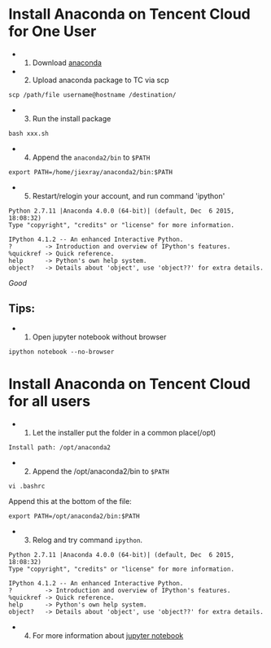 # Install Anaconda on Tencent Cloud for One User
* 1. Download [anaconda](https://www.continuum.io/downloads)
* 2. Upload anaconda package to TC via scp
```
scp /path/file username@hostname /destination/
```
* 3. Run the install package
```
bash xxx.sh
```
* 4. Append the `anaconda2/bin` to `$PATH`
```
export PATH=/home/jiexray/anaconda2/bin:$PATH
```
* 5. Restart/relogin your account, and run command 'ipython'
```
Python 2.7.11 |Anaconda 4.0.0 (64-bit)| (default, Dec  6 2015, 18:08:32)
Type "copyright", "credits" or "license" for more information.

IPython 4.1.2 -- An enhanced Interactive Python.
?         -> Introduction and overview of IPython's features.
%quickref -> Quick reference.
help      -> Python's own help system.
object?   -> Details about 'object', use 'object??' for extra details.
```
*Good*

## Tips:
* 1. Open jupyter notebook without browser
```
ipython notebook --no-browser
```

# Install Anaconda on Tencent Cloud for all users
* 1. Let the installer put the folder in a common place(/opt)
```
Install path: /opt/anaconda2
```
* 2. Append the /opt/anaconda2/bin to `$PATH`
```
vi .bashrc
```
Append this at the bottom of the file:
```
export PATH=/opt/anaconda2/bin:$PATH
```
* 3. Relog and try command `ipython`.
```
Python 2.7.11 |Anaconda 4.0.0 (64-bit)| (default, Dec  6 2015, 18:08:32)
Type "copyright", "credits" or "license" for more information.

IPython 4.1.2 -- An enhanced Interactive Python.
?         -> Introduction and overview of IPython's features.
%quickref -> Quick reference.
help      -> Python's own help system.
object?   -> Details about 'object', use 'object??' for extra details.
```
* 4. For more information about [jupyter notebook](https://github.com/jiexray/TencentCloud/blob/master/remote-connect-jupyter-notebook.md)
